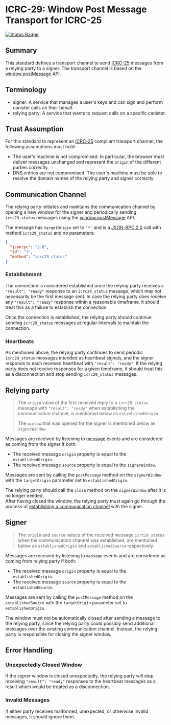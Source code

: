 # ICRC-29: Window Post Message Transport for ICRC-25

[![Status Badge](https://img.shields.io/badge/STATUS-WG_APPROVED-purple.svg)](https://github.com/orgs/dfinity/projects/31)

## Summary

This standard defines a transport channel to
send [ICRC-25](https://github.com/dfinity/wg-identity-authentication/blob/main/topics/icrc_25_signer_interaction_standard.md)
messages from a relying party to a signer. The transport channel is based on
the [window.postMessage](https://developer.mozilla.org/en-US/docs/Web/API/Window/postMessage) API.

## Terminology

* signer: A service that manages a user's keys and can sign and perform canister calls on their behalf.
* relying party: A service that wants to request calls on a specific canister.

## Trust Assumption

For this standard to represent
an [ICRC-25](https://github.com/dfinity/wg-identity-authentication/blob/main/topics/icrc_25_signer_interaction_standard.md)
compliant transport channel, the following assumptions must hold:

* The user's machine is not compromised. In particular, the browser must deliver messages unchanged and represent
  the `origin` of the different parties correctly.
* DNS entries are not compromised. The user's machine must be able to resolve the domain names of the relying party and
  signer correctly.

## Communication Channel

The relying party initiates and maintains the communication channel by opening a new window for the signer and
periodically sending `icrc29_status` messages using
the [window.postMessage](https://developer.mozilla.org/en-US/docs/Web/API/Window/postMessage) API.

The message has `targetOrigin` set to `'*'` and is a [JSON-RPC 2.0](https://www.jsonrpc.org/specification) call with
method `icrc29_status` and no parameters:

```json
{
  "jsonrpc": "2.0",
  "id": "1",
  "method": "icrc29_status"
}
```

### Establishment

The connection is considered established once the relying party receives a `"result": "ready"` response to an
`icrc29_status` message, which may not necessarily be the first message sent. In case the relying party does receive
any `"result": "ready"` response within a reasonable timeframe, it should treat this as a failure to establish the
connection.

Once the connection is established, the relying party should continue sending `icrc29_status` messages at regular
intervals to maintain the connection.

### Heartbeats

As mentioned above, the relying party continues to send periodic `icrc29_status` messages intended as heartbeat
signals, and the signer responds to each received heartbeat with `"result": "ready"`. If the relying party does not
receive responses for a given timeframe, it should treat this as a disconnection and stop sending `icrc29_status`
messages.

## Relying party

> The `origin` value of the first received reply to a `icrc29_status` message with `"result": "ready"` when establishing
> the communication channel, is mentioned below as `establishedOrigin`.
>
> The `window` that was opened for the signer is mentioned below as `signerWindow`.

Messages are received by listening to [message](https://developer.mozilla.org/en-US/docs/Web/API/Window/message_event)
events and are considered as coming from the signer if both:

- The received message `origin` property is equal to the `establishedOrigin`.
- The received message `source` property is equal to the `signerWindow`.

Messages are sent by calling the `postMessage` method on the `signerWindow` with the `targetOrigin` parameter set
to `establishedOrigin`.

The relying party should call the `close` method on the `signerWindow` after it is no longer needed.  
After having closed the window, the relying party must again go through the process
of [establishing a communication channel](#communication-channel) with the signer.

## Signer

> The `origin` and `source` values of the received message `icrc29_status` when the communication channel was
> established, are mentioned below as `establishedOrigin` and `establishedSource` respectively.

Messages are received by listening to `message` events and are considered as coming from relying party if both:

- The received message `origin` property is equal to the `establishedOrigin`.
- The received message `source` property is equal to the `establishedSource`.

Messages are sent by calling the `postMessage` method on the `establishedSource` with the `targetOrigin` parameter set
to `establishedOrigin`.

The window must not be automatically closed after sending a message to the relying party, since the relying party could
possibly send additional messages over the existing communication channel. Instead, the relying party is responsible for
closing the signer window.

## Error Handling

### Unexpectedly Closed Window

If the signer window is closed unexpectedly, the relying party will stop receiving `"result": "ready"` responses to the
heartbeat messages as a result which would be treated as a disconnection.

### Invalid Messages

If either party receives malformed, unexpected, or otherwise invalid messages, it should ignore them.
